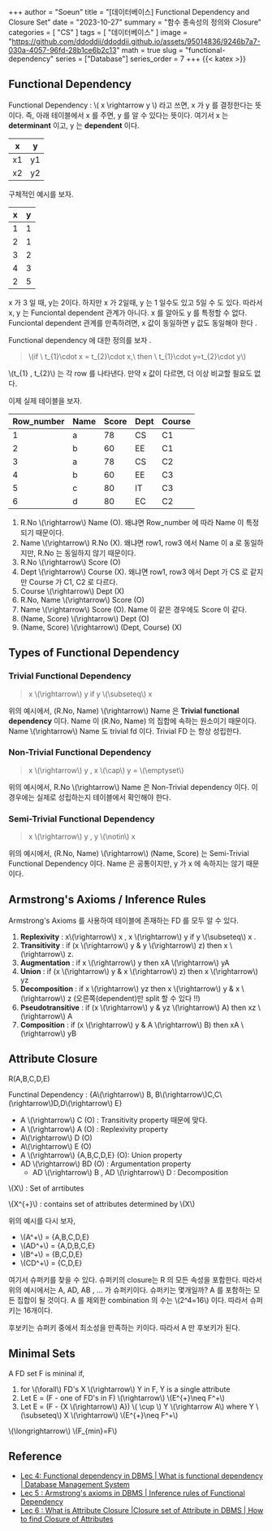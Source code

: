 +++
author = "Soeun"
title = "[데이터베이스] Functional Dependency and Closure Set"
date = "2023-10-27"
summary = "함수 종속성의 정의와 Closure"
categories = [
    "CS"
]
tags = [
    "데이터베이스"
]
image = "https://github.com/ddoddii/ddoddii.github.io/assets/95014836/9246b7a7-030a-4057-96fd-28b1ce6b2c13"
math = true
slug = "functional-dependency"
series = ["Database"]
series_order = 7
+++
{{< katex >}}

## Functional Dependency
Functional Dependency : \\( x \rightarrow y \\) 라고 쓰면, x 가 y 를 결정한다는 뜻이다. 즉, 아래 테이블에서 x 를 주면, y 를 알 수 있다는 뜻이다. 여기서 x 는 **determinant** 이고, y 는 **dependent** 이다. 

| x   | y   |
| --- | --- |
| x1  | y1  |
| x2  | y2    |

구체적인 예시를 보자. 

| x   | y   |
| --- | --- |
| 1   | 1   |
| 2   | 1   |
| 3   | 2   |
| 4   | 3   |
| 2   | 5   |

x 가 3 일 때, y는 2이다. 하지만 x 가 2일때, y 는 1 일수도 있고 5일 수 도 있다. 따라서 x, y 는 Funciontal dependent 관계가 아니다. x 를 알아도 y 를 특정할 수 없다. Funciontal dependent 관계를 만족하려면, x 값이 동일하면 y 값도 동일해야 한다 .

Functional dependency 에 대한 정의를 보자 .
> \\(if \ t_{1}\cdot x = t_{2}\cdot x,\  then \ t_{1}\cdot y=t_{2}\cdot y\\)

\\(t_{1} , t_{2}\\) 는 각 row 를 나타낸다. 만약 x 값이 다르면, 더 이상 비교할 필요도 없다.

이제 실제 테이블을 보자.

| Row_number | Name | Score | Dept | Course |
| ---------- | ---- | ----- | ---- | ------ |
| 1          | a    | 78    | CS   | C1     |
| 2          | b    | 60    | EE   | C1     |
| 3          | a    | 78    | CS   | C2     |
| 4          | b    | 60    | EE   | C3     |
| 5          | c    | 80    | IT   | C3     |
| 6          | d    | 80    | EC   | C2     | 
1.  R.No \\(\rightarrow\\) Name (O). 왜냐면 Row_number 에 따라 Name 이 특정되기 때문이다. 
2. Name \\(\rightarrow\\) R.No (X). 왜냐면 row1, row3 에서 Name 이 a 로 동일하지만, R.No 는 동일하지 않기 때문이다. 
3. R.No \\(\rightarrow\\) Score (O)
4. Dept \\(\rightarrow\\) Course (X). 왜냐면 row1, row3 에서 Dept 가 CS 로 같지만 Course 가 C1, C2 로 다르다.
5. Course \\(\rightarrow\\) Dept (X)
6. R.No, Name \\(\rightarrow\\) Score (O)
7. Name \\(\rightarrow\\) Score (O). Name 이 같은 경우에도 Score 이 같다. 
8. (Name, Score) \\(\rightarrow\\) Dept (O)
9. (Name, Score) \\(\rightarrow\\) (Dept, Course) (X)

## Types of Functional Dependency

### Trivial Functional Dependency

> x \\(\rightarrow\\) y if y \\(\subseteq\\) x

위의 예시에서, (R.No, Name)  \\(\rightarrow\\) Name 은 **Trivial functional dependency** 이다. Name 이 (R.No, Name) 의 집합에 속하는 원소이기 때문이다. Name  \\(\rightarrow\\) Name 도 trivial fd 이다. Trivial FD 는 항상 성립한다. 

### Non-Trivial Functional Dependency

> x  \\(\rightarrow\\) y , x \\(\cap\\) y = \\(\emptyset\\) 

위의 예시에서, R.No  \\(\rightarrow\\) Name 은 Non-Trivial dependency 이다. 이 경우에는 실제로 성립하는지 테이블에서 확인해야 한다. 

### Semi-Trivial Functional Dependency

> x \\(\rightarrow\\) y , y \\(\notin\\) x

위의 예시에서, (R.No, Name) \\(\rightarrow\\) (Name, Score) 는 Semi-Trivial Functional Dependency 이다. Name 은 공통이지만, y 가 x 에 속하지는 않기 때문이다.

## Armstrong's Axioms / Inference Rules

Armstrong's Axioms 를 사용하여 테이블에 존재하는 FD 를 모두 알 수 있다. 

1. **Replexivity** : x\\(\rightarrow\\) x , x \\(\rightarrow\\) y if y \\(\subseteq\\) x . 
2. **Transitivity** : if (x \\(\rightarrow\\) y & y \\(\rightarrow\\) z) then x \\(\rightarrow\\) z. 
3. **Augmentation** : if x \\(\rightarrow\\) y then xA \\(\rightarrow\\) yA 
4. **Union** : if (x \\(\rightarrow\\) y & x \\(\rightarrow\\) z) then x \\(\rightarrow\\) yz
5. **Decomposition** : if x \\(\rightarrow\\) yz then x \\(\rightarrow\\) y & x \\(\rightarrow\\) z (오른쪽(dependent)만 split 할 수 있다 !!)
6. **Pseudotransitive** : if (x \\(\rightarrow\\) y & yz \\(\rightarrow\\) A) then xz \\(\rightarrow\\) A  
7. **Composition** : if (x \\(\rightarrow\\) y & A \\(\rightarrow\\) B) then xA \\(\rightarrow\\) yB


## Attribute Closure

R(A,B,C,D,E)

Functinal Dependency : {A\\(\rightarrow\\) B, B\\(\rightarrow\\)C,C\\(\rightarrow\\)D,D\\(\rightarrow\\) E}

- A \\(\rightarrow\\) C (O) : Transitivity property 때문에 맞다.
- A \\(\rightarrow\\) A (O) : Replexivity property
- A\\(\rightarrow\\) D (O)
- A\\(\rightarrow\\) E (O)
- A \\(\rightarrow\\) {A,B,C,D,E} (O): Union property
- AD \\(\rightarrow\\) BD (O) : Argumentation property
	- AD \\(\rightarrow\\) B , AD \\(\rightarrow\\) D : Decomposition 

\\(X\\) : Set of arrtibutes 

\\(X^{+}\\) : contains set of attributes determined by \\(X\\) 

위의 예시를 다시 보자,
- \\(A^+\\) = {A,B,C,D,E} 
- \\(AD^+\\) = {A,D,B,C,E} 
- \\(B^+\\) = {B,C,D,E}
- \\(CD^+\\) = {C,D,E}

여기서 슈퍼키를 찾을 수 있다. 슈퍼키의 closure는 R 의 모든 속성을 포함한다. 따라서 위의 예시에서는 A, AD, AB , ... 가 슈퍼키이다. 슈퍼키는 몇개일까? A 를 포함하는 모든 집합이 될 것이다. A 를 제외한 combination 의 수는 \\(2^4=16\\) 이다. 따라서 슈퍼키는 16개이다. 

후보키는 슈퍼키 중에서 최소성을 만족하는 키이다. 따라서 A 만 후보키가 된다. 

## Minimal Sets

A FD set F is mininal if, 
1. for \\(\forall\\) FD's X \\(\rightarrow\\) Y in F, Y is a single attribute
 2. Let E = (F - one of FD's in F) \\(\rightarrow\\) \\(E^{+}\neq F^+\\) 
3.  Let E = (F - {X \\(\rightarrow\\) A}) \\( \cup \\) Y \\(\rightarrow A\\) where Y \\(\subseteq\\) X \\(\rightarrow\\) \\(E^{+}\neq F^+\\) 

\\(\longrightarrow\\) \\(F_{min}=F\\) 



## Reference
- [Lec 4: Functional dependency in DBMS | What is functional dependency | Database Management System](https://www.youtube.com/watch?v=dR-jJimWWHA)
- [Lec 5 : Armstrong's axioms in DBMS | Inference rules of Functional Dependency](https://www.youtube.com/watch?v=eIH7zRVelnw)
- [Lec 6 : What is Attribute Closure |Closure set of Attribute in DBMS | How to find Closure of Attributes](https://www.youtube.com/watch?v=AGFUfLPFJ7w&list=PLdo5W4Nhv31b33kF46f9aFjoJPOkdlsRc&index=6)

